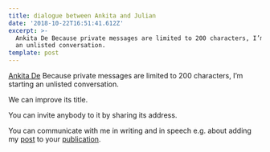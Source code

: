 ```yaml
---
title: dialogue between Ankita and Julian
date: '2018-10-22T16:51:41.612Z'
excerpt: >-
  Ankita De Because private messages are limited to 200 characters, I’m starting
  an unlisted conversation.
template: post
---
```

[Ankita De](https://medium.com/u/5ede73e7a811) Because private messages are limited to 200 characters, I’m starting an unlisted conversation.

We can improve its title.

You can invite anybody to it by sharing its address.

You can communicate with me in writing and in speech e.g. about adding my [post](https://medium.com/@JulianDumitrasc/good-content-for-the-long-term-2d426cb9d635) to your [publication](https://medium.com/datadriveninvestor).

